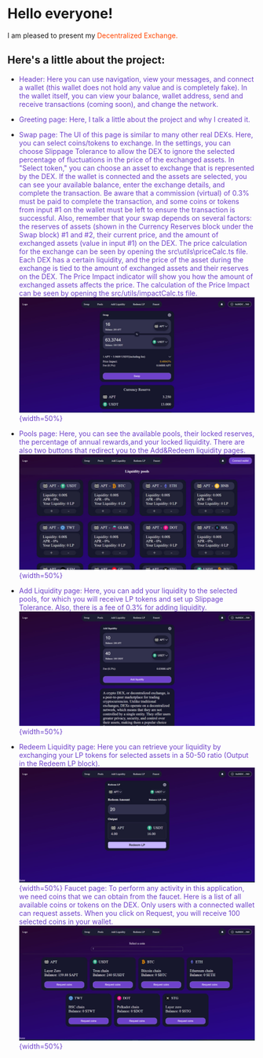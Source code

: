 # Hello everyone!

I am pleased to present my <span style="color:orangered">Decentralized Exchange<span>.

## Here's a little about the project:

- <span style="color:#6e42ca">Header:
  Here you can use navigation, view your messages, and connect a wallet (this wallet does not hold any value and is completely fake). In the wallet itself, you can view your balance, wallet address, send and receive transactions (coming soon), and change the network.

- <span style="color:#6e42ca">Greeting page<span>:
  Here, I talk a little about the project and why I created it.
- <span style="color:#6e42ca">Swap page<span>:
  The UI of this page is similar to many other real DEXs. Here, you can select coins/tokens to exchange. In the settings, you can choose Slippage Tolerance to allow the DEX to ignore the selected percentage of fluctuations in the price of the exchanged assets. In "Select token," you can choose an asset to exchange that is represented by the DEX. If the wallet is connected and the assets are selected, you can see your available balance, enter the exchange details, and complete the transaction. Be aware that a commission (virtual) of 0.3% must be paid to complete the transaction, and some coins or tokens from input #1 on the wallet must be left to ensure the transaction is successful. Also, remember that your swap depends on several factors: the reserves of assets (shown in the Currency Reserves block under the Swap block) #1 and #2, their current price, and the amount of exchanged assets (value in input #1) on the DEX. The price calculation for the exchange can be seen by opening the src\utils\priceCalc.ts file. Each DEX has a certain liquidity, and the price of the asset during the exchange is tied to the amount of exchanged assets and their reserves on the DEX. The Price Impact indicator will show you how the amount of exchanged assets affects the price. The calculation of the Price Impact can be seen by opening the src/utils/impactCalc.ts file.
  ![Swap page](https://github.com/Puishoanton/Crypto-Decentralized-Exchange/blob/master/src/assets/readme_imgs/swap.jpg){width=50%}
- <span style="color:#6e42ca">Pools page<span>: Here, you can see the available pools, their locked reserves, the percentage of annual rewards,and your locked liquidity. There are also two buttons that redirect you to the Add&Redeem liquidity pages.
  ![Pools page](https://github.com/Puishoanton/Crypto-Decentralized-Exchange/blob/master/src/assets/readme_imgs/pools.jpg){width=50%}
- <span style="color:#6e42ca">Add Liquidity page<span>:
  Here, you can add your liquidity to the selected pools, for which you will receive LP tokens and set up Slippage Tolerance. Also, there is a fee of 0.3% for adding liquidity.
  ![Add Liquidity page](https://github.com/Puishoanton/Crypto-Decentralized-Exchange/blob/master/src/assets/readme_imgs/add.jpg){width=50%}
- <span style="color:#6e42ca">Redeem Liquidity page<span>:
  Here you can retrieve your liquidity by exchanging your LP tokens for selected assets in a 50-50 ratio (Output in the Redeem LP block).
  ![Redeem Liquidity page](https://github.com/Puishoanton/Crypto-Decentralized-Exchange/blob/master/src/assets/readme_imgs/remove.jpg){width=50%}
  <span style="color:#6e42ca">Faucet page<span>: To perform any activity in this application, we need coins that we can obtain from the faucet. Here is a list of all available coins or tokens on the DEX. Only users with a connected wallet can request assets. When you click on Request, you will receive 100 selected coins in your wallet.
  ![Redeem Liquidity page](https://github.com/Puishoanton/Crypto-Decentralized-Exchange/blob/master/src/assets/readme_imgs/faucet.jpg){width=50%}
